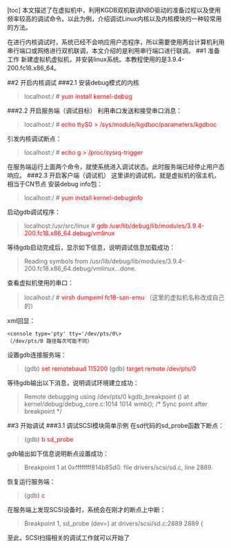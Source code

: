 [toc]
本文描述了在虚拟机中，利用KGDB双机联调NBD驱动的准备过程以及使用频率较高的调试命令。以此为例，介绍调试Linux内核以及内核模块的一种较常用的方法。

在进行内核调试时，系统已经不会响应用户态程序，所以需要使用两台计算机利用串行端口或网络进行双机联调，本文介绍的是利用串行端口进行联调。
##1 准备工作
新建虚拟机虚拟机，并安装linux系统。本教程使用的是3.9.4-200.fc18.x86_64。

##2	开启内核调试
###2.1	安装debug模式的内核

> localhost:/ # <font color='red'>yum install kernel-debug</font>

###2.2	开启服务端（调试目标）
利用串口发送和接受串口消息：

> localhost:/ # <font color="red">echo ttyS0 > /sys/module/kgdboc/parameters/kgdboc</font>

引发内核调试断点：

> localhost:/ # <font color="red">echo g > /proc/sysrq-trigger</font>

在服务端运行上面两个命令，就使系统进入调试状态。此时服务端已经停止用户态响应。
###2.3	开启客户端（调试机）
这里讲的调试机，就是虚拟机的宿主机，相当于CN节点
安装debug info包：

> localhost:/ # <font color="red">yum install kernel-debuginfo</font>

启动gdb调试程序：
> localhost:/usr/src/linux # 
<font color="red">gdb /usr/lib/debug/lib/modules/3.9.4-200.fc18.x86_64.debug/vmlinux</font>

等待gdb启动完成后，显示如下信息，说明调试信息加载成功：

> Reading symbols from /usr/lib/debug/lib/modules/3.9.4-200.fc18.x86_64.debug/vmlinux...done.

查看虚拟机使用的串口：
> localhost:/ # <font color="red">virsh dumpxml fc18-san-emu</font>
（这里的虚拟机名称改成自己的）

xml回显：

```
<console type='pty' tty='/dev/pts/0\>
（/dev/pts/0 路径每次可能不同）
```

设置gdb连接服务端：
>(gdb) <font color="red">set remotebaud 115200</font>
 (gdb) <font color="red">target remote /dev/pts/0</font>

等待gdb输出以下消息，说明调试环境建立成功：
>Remote debugging using /dev/pts/0
>kgdb_breakpoint () at kernel/debug/debug_core.c:1014
>1014		wmb(); /* Sync point after breakpoint */    

##3	开始调试
###3.1	调试SCSI模块简单示例
在sd代码的sd_probe函数下断点：
> (gdb) <font color="red">b sd_probe</font>

gdb输出如下信息说明断点设置成功：
>Breakpoint 1 at 0xffffffff814b85d0: file drivers/scsi/sd.c, line 2889.

恢复运行服务端：
> (gdb) <font color="red">c</font>

在服务端上发现SCSI设备时，系统会在刚才的断点上中断：
> Breakpoint 1, sd_probe (dev=<optimized out>) at drivers/scsi/sd.c:2889
2889	{  
  
至此，SCSI扫描相关的调试工作就可以开始了
